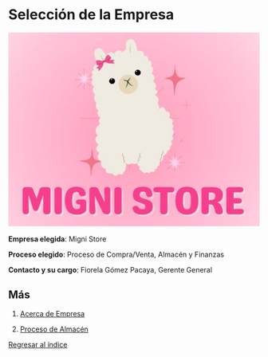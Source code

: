 # Selección de la Empresa
![MigniStore](mignistore.jpg)

**Empresa elegida**: Migni Store

**Proceso elegido**: Proceso de Compra/Venta, Almacén y Finanzas

**Contacto y su cargo**: Fiorela Gómez Pacaya, Gerente General

## Más

1. [Acerca de Empresa](acerca_empresa.md)

2. [Proceso de Almacén](proceso_almacen.md)


[Regresar al índice](../README.md)
